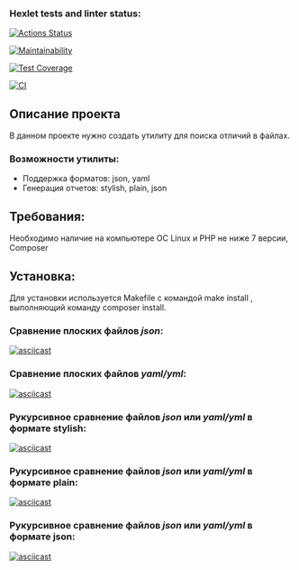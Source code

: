 ### Hexlet tests and linter status:
[![Actions Status](https://github.com/CheshirSmil/php-project-lvl2/workflows/hexlet-check/badge.svg)](https://github.com/CheshirSmil/php-project-lvl2/actions)

[![Maintainability](https://api.codeclimate.com/v1/badges/ae74513610ee0ddec792/maintainability)](https://codeclimate.com/github/CheshirSmil/php-project-lvl2/maintainability)

[![Test Coverage](https://api.codeclimate.com/v1/badges/ae74513610ee0ddec792/test_coverage)](https://codeclimate.com/github/CheshirSmil/php-project-lvl2/test_coverage)

[![CI](https://github.com/CheshirSmil/php-project-lvl2/actions/workflows/lint.yml/badge.svg)](https://github.com/CheshirSmil/php-project-lvl2/actions/workflows/lint.yml)

## Описание проекта
В данном проекте нужно создать утилиту для поиска отличий в файлах.

### Возможности утилиты:
* Поддержка форматов: json, yaml
* Генерация отчетов: stylish, plain, json

## Требования:

Необходимо наличие на компьютере ОС Linux и PHP не ниже 7 версии, Composer

## Установка:

Для установки используется Makefile с командой make install , выполняющий команду composer install.

### Сравнение плоских файлов _json_:

[![asciicast](https://asciinema.org/a/520479.svg)](https://asciinema.org/a/520479)

### Сравнение плоских файлов _yaml/yml_:

[![asciicast](https://asciinema.org/a/520869.svg)](https://asciinema.org/a/520869)

### Рукурсивное сравнение файлов _json_ или _yaml/yml_ в формате stylish:

[![asciicast](https://asciinema.org/a/521589.svg)](https://asciinema.org/a/521589)

### Рукурсивное сравнение файлов _json_ или _yaml/yml_ в формате plain:

[![asciicast](https://asciinema.org/a/521969.svg)](https://asciinema.org/a/521969)

### Рукурсивное сравнение файлов _json_ или _yaml/yml_ в формате json:

[![asciicast](https://asciinema.org/a/521975.svg)](https://asciinema.org/a/521975)
